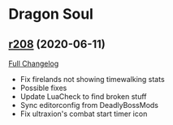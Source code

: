 # <DBM> Dragon Soul

## [r208](https://github.com/DeadlyBossMods/DBM-Cataclysm/tree/r208) (2020-06-11)
[Full Changelog](https://github.com/DeadlyBossMods/DBM-Cataclysm/compare/r207...r208)

- Fix firelands not showing timewalking stats  
- Possible fixes  
- Update LuaCheck to find broken stuff  
- Sync editorconfig from DeadlyBossMods  
- Fix ultraxion's combat start timer icon  

